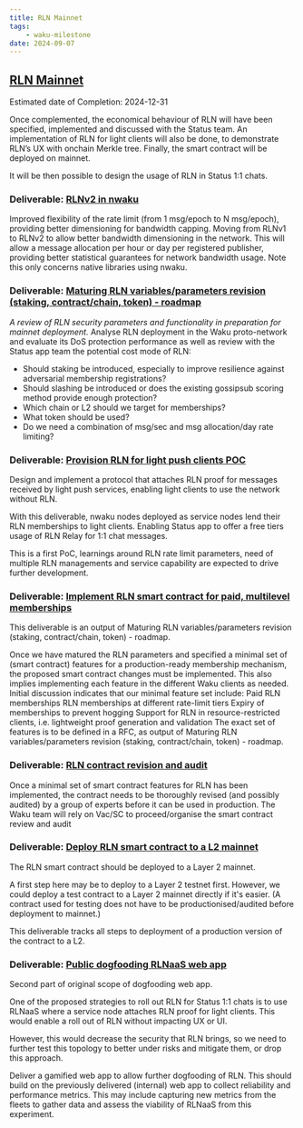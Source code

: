 ```yaml
---
title: RLN Mainnet
tags:
    - waku-milestone
date: 2024-09-07
---
```


## [RLN Mainnet](https://github.com/waku-org/pm/milestone/34)

Estimated date of Completion: 2024-12-31

Once complemented, the economical behaviour of RLN will have been specified, implemented and discussed with the Status team.
An implementation of RLN for light clients will also be done, to demonstrate RLN’s UX with onchain Merkle tree.
Finally, the smart contract will be deployed on mainnet.

It will be then possible to design the usage of RLN in Status 1:1 chats.

### Deliverable: [RLNv2 in nwaku](https://github.com/waku-org/pm/issues/204)

Improved flexibility of the rate limit (from 1 msg/epoch to N msg/epoch), providing better dimensioning for bandwidth capping.
Moving from RLNv1 to RLNv2 to allow better bandwidth dimensioning in the network. This will allow a message allocation per hour or day per registered publisher, providing better statistical guarantees for network bandwidth usage.
Note this only concerns native libraries using nwaku.

### Deliverable: [Maturing RLN variables/parameters revision (staking, contract/chain, token) - roadmap](https://github.com/waku-org/pm/issues/205)

*A review of RLN security parameters and functionality in preparation for mainnet deployment.*
Analyse RLN deployment in the Waku proto-network and evaluate its DoS protection performance as well as review with the Status app team the potential cost mode of RLN:
- Should staking be introduced, especially to improve resilience against adversarial membership registrations?
- Should slashing be introduced or does the existing gossipsub scoring method provide enough protection?
- Which chain or L2 should we target for memberships?
- What token should be used?
- Do we need a combination of msg/sec and msg allocation/day rate limiting?

### Deliverable: [Provision RLN for light push clients POC](https://github.com/waku-org/pm/issues/206)

Design and implement a protocol that attaches RLN proof for messages received by light push services, enabling light clients to use the network without RLN.

With this deliverable, nwaku nodes deployed as service nodes lend their RLN memberships to light clients. Enabling Status app to offer a free tiers usage of RLN Relay for 1:1 chat messages.

This is a first PoC, learnings around RLN rate limit parameters, need of multiple RLN managements and service capability are expected to drive further development.

### Deliverable: [Implement RLN smart contract for paid, multilevel memberships](https://github.com/waku-org/pm/issues/256)

This deliverable is an output of Maturing RLN variables/parameters revision (staking, contract/chain, token) - roadmap.

Once we have matured the RLN parameters and specified a minimal set of (smart contract) features for a production-ready membership mechanism, the proposed smart contract changes must be implemented. This also implies implementing each feature in the different Waku clients as needed.
Initial discussion indicates that our minimal feature set include:
Paid RLN memberships
RLN memberships at different rate-limit tiers
Expiry of memberships to prevent hogging
Support for RLN in resource-restricted clients, i.e. lightweight proof generation and validation
The exact set of features is to be defined in a RFC, as output of Maturing RLN variables/parameters revision (staking, contract/chain, token) - roadmap.

### Deliverable: [RLN contract revision and audit](https://github.com/waku-org/pm/issues/257)

Once a minimal set of smart contract features for RLN has been implemented, the contract needs to be thoroughly revised (and possibly audited) by a group of experts before it can be used in production.
The Waku team will rely on Vac/SC to proceed/organise the smart contract review and audit

### Deliverable: [Deploy RLN smart contract to a L2 mainnet](https://github.com/waku-org/pm/issues/258)

The RLN smart contract should be deployed to a Layer 2 mainnet.

A first step here may be to deploy to a Layer 2 testnet first. However, we could deploy a test contract to a Layer 2 mainnet directly if it's easier. (A contract used for testing does not have to be productionised/audited before deployment to mainnet.)

This deliverable tracks all steps to deployment of a production version of the contract to a L2.

### Deliverable: [Public dogfooding RLNaaS web app](https://github.com/waku-org/pm/issues/259)
Second part of original scope of dogfooding web app.

One of the proposed strategies to roll out RLN for Status 1:1 chats is to use RLNaaS where a service node attaches RLN proof for light clients. This would enable a roll out of RLN without impacting UX or UI.

However, this would decrease the security that RLN brings, so we need to further test this topology to better under risks and mitigate them, or drop this approach.

Deliver a gamified web app to allow further dogfooding of RLN. This should build on the previously delivered (internal) web app to collect reliability and performance metrics.
This may include capturing new metrics from the fleets to gather data and assess the viability of RLNaaS from this experiment.
